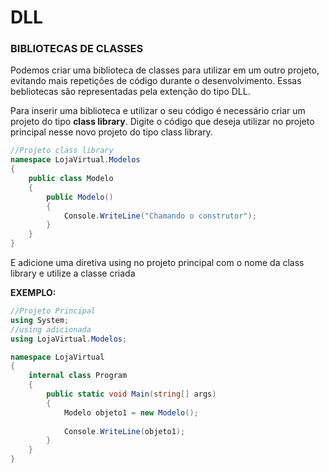 # DLL

### BIBLIOTECAS DE CLASSES

Podemos criar uma biblioteca de classes para utilizar em um outro projeto, evitando mais repetições de código durante o desenvolvimento. Essas bebliotecas são representadas pela extenção do tipo DLL.

Para inserir uma biblioteca e utilizar o seu código é necessário criar um projeto do tipo **class library**.  Digite o código que deseja utilizar no projeto principal nesse novo projeto do tipo class library.

```csharp
//Projeto class library
namespace LojaVirtual.Modelos
{
    public class Modelo
    {
        public Modelo()
        {
            Console.WriteLine("Chamando o construtor");
        }
    }
}
```

E adicione uma diretiva using no projeto principal com o nome da class library e utilize a classe criada

**EXEMPLO:**

```csharp
//Projeto Principal
using System;
//using adicionada
using LojaVirtual.Modelos;

namespace LojaVirtual
{
    internal class Program
    {
        public static void Main(string[] args)
        {
            Modelo objeto1 = new Modelo();
            
            Console.WriteLine(objeto1);
        }
    }
}

```